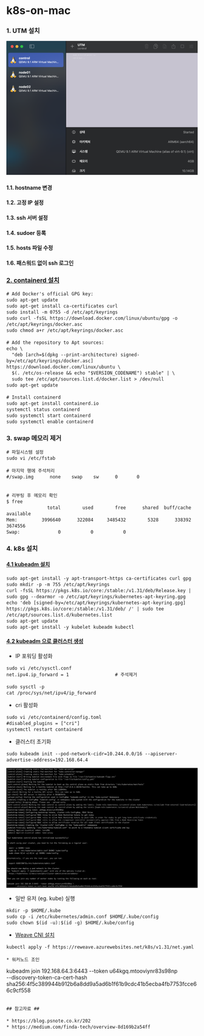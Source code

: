 # k8s-on-mac

### 1. UTM 설치 ###
![](https://github.com/gnosia93/k8s-on-mac/blob/main/images/utm.png)
#### 1.1. hostname 변경 ####
#### 1.2. 고정 IP 설정 ####
#### 1.3. ssh 서버 설정 #### 
#### 1.4. sudoer 등록 ####
#### 1.5. hosts 파일 수정 ####
#### 1.6. 패스워드 없이 ssh 로그인 ####


### [2. containerd 설치](https://tuu-lx.tistory.com/3) ###
```
# Add Docker's official GPG key:
sudo apt-get update
sudo apt-get install ca-certificates curl
sudo install -m 0755 -d /etc/apt/keyrings
sudo curl -fsSL https://download.docker.com/linux/ubuntu/gpg -o /etc/apt/keyrings/docker.asc
sudo chmod a+r /etc/apt/keyrings/docker.asc

# Add the repository to Apt sources:
echo \
  "deb [arch=$(dpkg --print-architecture) signed-by=/etc/apt/keyrings/docker.asc] https://download.docker.com/linux/ubuntu \
  $(. /etc/os-release && echo "$VERSION_CODENAME") stable" | \
  sudo tee /etc/apt/sources.list.d/docker.list > /dev/null
sudo apt-get update

# Install containerd
sudo apt-get install containerd.io
systemctl status containerd
sudo systemctl start containerd
sudo systemctl enable containerd
```


### 3. swap 메모리 제거 ###
```
# 파일시스템 설정
sudo vi /etc/fstab 

# 마지막 행에 주석처리
#/swap.img      none    swap    sw      0       0


# 리부팅 후 메모리 확인
$ free
               total        used        free      shared  buff/cache   available
Mem:         3996640      322084     3485432        5328      338392     3674556
Swap:              0           0           0
```



### 4. k8s 설치 ###

#### [4.1 kubeadm 설치](https://kubernetes.io/docs/setup/production-environment/tools/kubeadm/install-kubeadm/) ####
```
sudo apt-get install -y apt-transport-https ca-certificates curl gpg
sudo mkdir -p -m 755 /etc/apt/keyrings
curl -fsSL https://pkgs.k8s.io/core:/stable:/v1.31/deb/Release.key | sudo gpg --dearmor -o /etc/apt/keyrings/kubernetes-apt-keyring.gpg
echo 'deb [signed-by=/etc/apt/keyrings/kubernetes-apt-keyring.gpg] https://pkgs.k8s.io/core:/stable:/v1.31/deb/ /' | sudo tee /etc/apt/sources.list.d/kubernetes.list
sudo apt-get update
sudo apt-get install -y kubelet kubeadm kubectl
```

#### [4.2 kubeadm 으로 클러스터 생성](https://kubernetes.io/docs/setup/production-environment/tools/kubeadm/create-cluster-kubeadm/) ####

* IP 포워딩 활성화
```
sudo vi /etc/sysctl.conf
net.ipv4.ip_forward = 1                 # 주석제거

sudo sysctl -p
cat /proc/sys/net/ipv4/ip_forward
```

* cri 활성화
```
sudo vi /etc/containerd/config.toml
#disabled_plugins = ["cri"]
systemctl restart containerd
```

* 클러스터 초기화
```
sudo kubeadm init --pod-network-cidr=10.244.0.0/16 --apiserver-advertise-address=192.168.64.4
```
![](https://github.com/gnosia93/k8s-on-mac/blob/main/images/kubeadm-control.png)

* 일반 유저 (eg. kube) 실행
```
mkdir -p $HOME/.kube
sudo cp -i /etc/kubernetes/admin.conf $HOME/.kube/config
sudo chown $(id -u):$(id -g) $HOME/.kube/config
```

* [Weave CNI 설치](https://github.com/rajch/weave#using-weave-on-kubernetes)
```
kubectl apply -f https://reweave.azurewebsites.net/k8s/v1.31/net.yaml

* 워커노드 조인
```
kubeadm join 192.168.64.3:6443 --token u64kgq.mtooviynr83s98np \
	--discovery-token-ca-cert-hash sha256:4f5c389944b912b6a8dd9a5ad6b1f61b9cdc41b5ecba4fb7753fcce66c9cf558
```

## 참고자료 ##

* https://blog.psnote.co.kr/202
* https://medium.com/finda-tech/overview-8d169b2a54ff 




